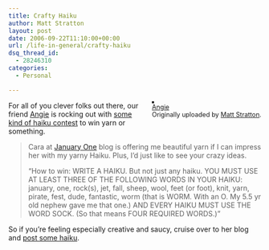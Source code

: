```yaml
---
title: Crafty Haiku
author: Matt Stratton
layout: post
date: 2006-09-22T11:10:00+00:00
url: /life-in-general/crafty-haiku
dsq_thread_id:
  - 28246310
categories:
  - Personal

---
```

<div style="float:right;margin-left:10px;margin-bottom:10px;">
  <a href="http://www.flickr.com/photos/mugsy/196440022/" title="photo sharing"><img src="http://static.flickr.com/61/196440022_f5afc9711c_m.jpg" alt="" style="border:solid 2px #000000;" /></a> <br /> <span style="font-size:.9em;margin-top:0;"> <a href="http://www.flickr.com/photos/mugsy/196440022/">Angie</a> <br /> Originally uploaded by <a href="http://www.flickr.com/people/mugsy/">Matt Stratton</a>. </span>
</div>

For all of you clever folks out there, our friend [Angie][1] is rocking out with [some kind of haiku contest][2] to win yarn or something.

> Cara at [January One][3] blog is offering me beautiful yarn if I can impress her with my yarny Haiku. Plus, I&#8217;d just like to see your crazy ideas.
> 
> &#8220;How to win: WRITE A HAIKU. But not just any haiku. YOU MUST USE AT LEAST THREE OF THE FOLLOWING WORDS IN YOUR HAIKU: january, one, rock(s), jet, fall, sheep, wool, feet (or foot), knit, yarn, pirate, fest, dude, fantastic, worm (that is WORM. With an O. My 5.5 yr old nephew gave me that one.) AND EVERY HAIKU MUST USE THE WORD SOCK. (So that means FOUR REQUIRED WORDS.)&#8221;

So if you&#8217;re feeling especially creative and saucy, cruise over to her blog and [post some haiku][4].

 [1]: http://lakesideknitter.blogspot.com/
 [2]: http://lakesideknitter.blogspot.com/2006/09/call-for-help.html
 [3]: http://www.januaryone.com/archives/2006/09/haiku_bless_you.php#comments
 [4]: http://www.blogger.com/comment.g?blogID=26954863&postID=115887926135300579